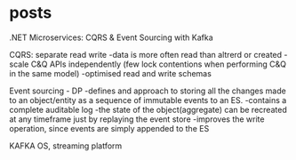 # posts
.NET Microservices: CQRS &amp; Event Sourcing with Kafka

CQRS: separate read write
-data is more often read than altrerd or created
-scale C&Q APIs independently (few lock contentions when performing C&Q in the same model)
-optimised read and write schemas


Event sourcing - DP
-defines and approach to storing all the changes made to an object/entity as a sequence of immutable events to an ES.
-contains a complete auditable log
-the state of the object(aggregate) can be recreated at any timeframe just by replaying the event store
-improves the write operation, since events are simply appended to the ES


KAFKA
OS, streaming platform

